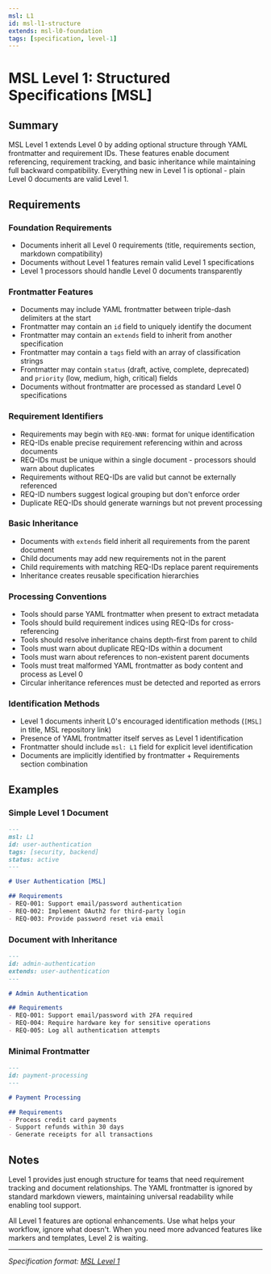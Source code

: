 ```yaml
---
msl: L1
id: msl-l1-structure
extends: msl-l0-foundation
tags: [specification, level-1]
---
```


# MSL Level 1: Structured Specifications [MSL]

## Summary

MSL Level 1 extends Level 0 by adding optional structure through YAML frontmatter and requirement IDs. These features enable document referencing, requirement tracking, and basic inheritance while maintaining full backward compatibility. Everything new in Level 1 is optional - plain Level 0 documents are valid Level 1.

## Requirements

### Foundation Requirements

- Documents inherit all Level 0 requirements (title, requirements section, markdown compatibility)
- Documents without Level 1 features remain valid Level 1 specifications
- Level 1 processors should handle Level 0 documents transparently

### Frontmatter Features

- Documents may include YAML frontmatter between triple-dash delimiters at the start
- Frontmatter may contain an `id` field to uniquely identify the document
- Frontmatter may contain an `extends` field to inherit from another specification
- Frontmatter may contain a `tags` field with an array of classification strings
- Frontmatter may contain `status` (draft, active, complete, deprecated) and `priority` (low, medium, high, critical) fields
- Documents without frontmatter are processed as standard Level 0 specifications

### Requirement Identifiers

- Requirements may begin with `REQ-NNN:` format for unique identification
- REQ-IDs enable precise requirement referencing within and across documents
- REQ-IDs must be unique within a single document - processors should warn about duplicates
- Requirements without REQ-IDs are valid but cannot be externally referenced
- REQ-ID numbers suggest logical grouping but don't enforce order
- Duplicate REQ-IDs should generate warnings but not prevent processing

### Basic Inheritance

- Documents with `extends` field inherit all requirements from the parent document
- Child documents may add new requirements not in the parent
- Child requirements with matching REQ-IDs replace parent requirements
- Inheritance creates reusable specification hierarchies

### Processing Conventions

- Tools should parse YAML frontmatter when present to extract metadata
- Tools should build requirement indices using REQ-IDs for cross-referencing
- Tools should resolve inheritance chains depth-first from parent to child
- Tools must warn about duplicate REQ-IDs within a document
- Tools must warn about references to non-existent parent documents
- Tools must treat malformed YAML frontmatter as body content and process as Level 0
- Circular inheritance references must be detected and reported as errors

### Identification Methods

- Level 1 documents inherit L0's encouraged identification methods (`[MSL]` in title, MSL repository link)
- Presence of YAML frontmatter itself serves as Level 1 identification
- Frontmatter should include `msl: L1` field for explicit level identification
- Documents are implicitly identified by frontmatter + Requirements section combination

## Examples

### Simple Level 1 Document

```markdown
---
msl: L1
id: user-authentication
tags: [security, backend]
status: active
---

# User Authentication [MSL]

## Requirements
- REQ-001: Support email/password authentication
- REQ-002: Implement OAuth2 for third-party login
- REQ-003: Provide password reset via email
```

### Document with Inheritance

```markdown
---
id: admin-authentication
extends: user-authentication
---

# Admin Authentication

## Requirements
- REQ-001: Support email/password with 2FA required
- REQ-004: Require hardware key for sensitive operations
- REQ-005: Log all authentication attempts
```

### Minimal Frontmatter

```markdown
---
id: payment-processing
---

# Payment Processing

## Requirements
- Process credit card payments
- Support refunds within 30 days
- Generate receipts for all transactions
```

## Notes

Level 1 provides just enough structure for teams that need requirement tracking and document relationships. The YAML frontmatter is ignored by standard markdown viewers, maintaining universal readability while enabling tool support.

All Level 1 features are optional enhancements. Use what helps your workflow, ignore what doesn't. When you need more advanced features like markers and templates, Level 2 is waiting.

---
*Specification format: [MSL Level 1](https://github.com/chrs-myrs/msl-specification)*